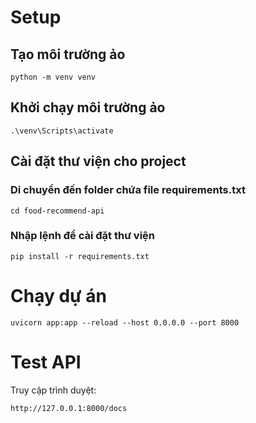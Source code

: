 # Setup
## Tạo môi trường ảo
```
python -m venv venv
``` 
## Khởi chạy môi trường ảo
```
.\venv\Scripts\activate
```
## Cài đặt thư viện cho project
### Di chuyển đến  folder chứa file requirements.txt
```
cd food-recommend-api
```
### Nhập lệnh để cài đặt thư viện
```
pip install -r requirements.txt
```

# Chạy dự án
```
uvicorn app:app --reload --host 0.0.0.0 --port 8000
```
# Test API 
Truy cập trình duyệt:
```
http://127.0.0.1:8000/docs
```